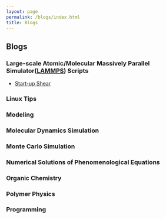 ```yaml
---
layout: page
permalink: /blogs/index.html
title: Blogs
---
```


## Blogs

### **L**arge-scale **A**tomic/**M**olecular **M**assively **P**arallel **S**imulator([LAMMPS](https://www.lammps.org/)) Scripts

- [Start-up Shear](https://marwise.github.io/blogs/in_shear)


### Linux Tips


### Modeling


### Molecular Dynamics Simulation


### Monte Carlo Simulation


### Numerical Solutions of Phenomenological Equations


### Organic Chemistry


### Polymer Physics


### Programming


